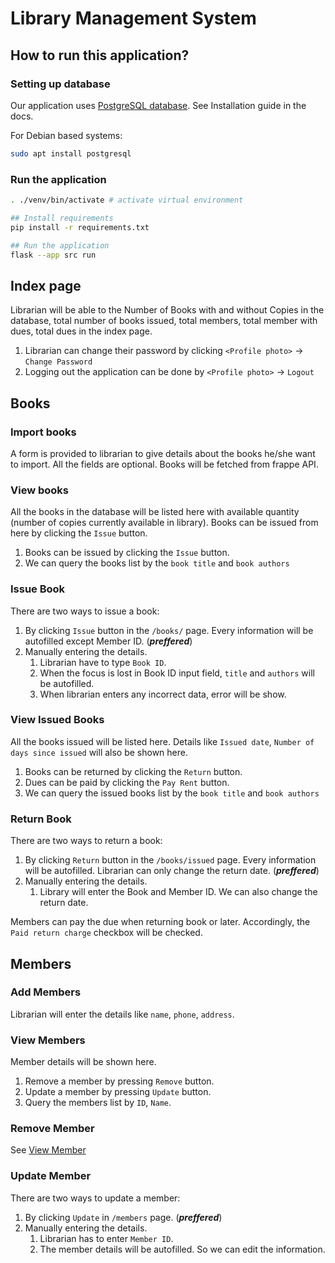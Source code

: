 # Library Management System


## How to run this application?

### Setting up database

Our application uses [PostgreSQL database](https://www.postgresql.org/). See Installation guide in the docs.

For Debian based systems:

```bash
sudo apt install postgresql
```

### Run the application

```bash
. ./venv/bin/activate # activate virtual environment

## Install requirements
pip install -r requirements.txt

## Run the application
flask --app src run
```

## Index page

Librarian will be able to the Number of Books with and without Copies in the database, total number of books issued, total members, total member with dues, total dues in the index page.

1. Librarian can change their password by clicking `<Profile photo>` -> `Change Password`
2. Logging out the application can be done by `<Profile photo>` -> `Logout`

<span>

[](./screenshots/landing-page.png)
[](./screenshots/update-password.png)

</span>

## Books

### Import books

A form is provided to librarian to give details about the books he/she want to import. All the fields are optional. Books will be fetched from frappe API.

[](./screenshots/import-books.png)

### View books

All the books in the database will be listed here with available quantity (number of copies currently available in library). 
Books can be issued from here by clicking the `Issue` button.

1. Books can be issued by clicking the `Issue` button.
2. We can query the books list by the `book title` and `book authors`

[](./screenshots/view-books.png)

### Issue Book

There are two ways to issue a book:

1. By clicking `Issue` button in the `/books/` page. Every information will be autofilled except Member ID. (_**preffered**_)
2. Manually entering the details.
    1. Librarian have to type `Book ID`.
    2. When the focus is lost in Book ID input field, `title` and `authors` will be autofilled.
    3. When librarian enters any incorrect data, error will be show.

[](./screenshots/issue-book.png)

### View Issued Books

All the books issued will be listed here. Details like `Issued date`, `Number of days since issued` will also be shown here.

1. Books can be returned by clicking the `Return` button.
2. Dues can be paid by clicking the `Pay Rent` button.
3. We can query the issued books list by the `book title` and `book authors`

[](./screenshots/view-issued-books.png)

### Return Book

There are two ways to return a book:

1. By clicking `Return` button in the `/books/issued` page. Every information will be autofilled. Librarian can only change the return date. (_**preffered**_)
2. Manually entering the details.
    1. Library will enter the Book and Member ID. We can also change the return date.

Members can pay the due when returning book or later. Accordingly, the `Paid return charge` checkbox will be checked.

[](./screenshots/return-book.png)

## Members

### Add Members

Librarian will enter the details like `name`, `phone`, `address`.

[](./screenshots/add-members.png)

### View Members

Member details will be shown here.

1. Remove a member by pressing `Remove` button.
2. Update a member by pressing `Update` button.
3. Query the members list by `ID`, `Name`.

[](./screenshots/view-members.png)

### Remove Member

See [View Member](#view-members)

[](./screenshots/remove-member.png)

### Update Member

There are two ways to update a member:

1. By clicking `Update` in `/members` page. (_**preffered**_)
2. Manually entering the details.
    1. Librarian has to enter `Member ID`.
    2. The member details will be autofilled. So we can edit the information.

[](./screenshots/update-member.png)
